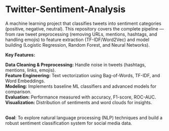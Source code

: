 # Twitter-Sentiment-Analysis
A machine learning project that classifies tweets into sentiment categories (positive, negative, neutral). This repository covers the complete pipeline — from raw tweet preprocessing (removing URLs, mentions, hashtags, and handling emojis) to feature extraction (TF-IDF/Word2Vec) and model building (Logistic Regression, Random Forest, and Neural Networks).

**Key Features:** </br>

**Data Cleaning & Preprocessing:** Handle noise in tweets (hashtags, mentions, links, emojis).</br>
**Feature Engineering:** Text vectorization using Bag-of-Words, TF-IDF, and Word Embeddings.</br>
**Modeling:** Implements baseline ML classifiers and advanced models for comparison.</br>
**Evaluation:** Performance measured with accuracy, F1-score, ROC-AUC.</br>
**Visualization:** Distribution of sentiments and word clouds for insights.</br></br>

**Goal**: To explore natural language processing (NLP) techniques and build a robust sentiment classification system for social media data.
